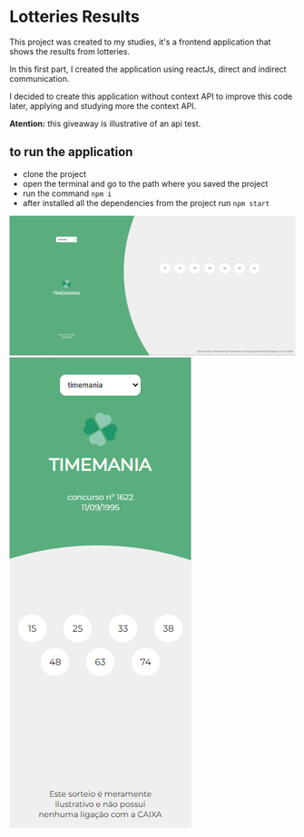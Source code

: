 # Lotteries Results

This project was created to my studies, it's a frontend application that shows the results from lotteries. 

In this first part, I created the application using reactJs, direct and indirect communication.

I decided to create this application without context API to improve this code later, applying and studying more the context API.

**Atention:** this giveaway is illustrative of an api test.

## to run the application

- clone the project
- open the terminal and go to the path where you saved the project
- run the command `npm i`
- after installed all the dependencies from the project run `npm start`

![Desktop layout](/src/img/lotteries-desktop.png)
![Desktop layout](/src/img/lotteries-mobile.png)